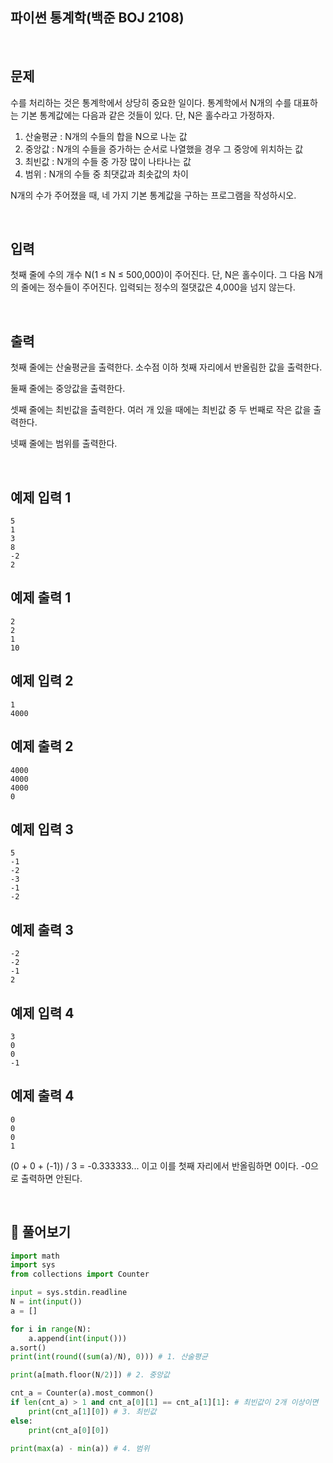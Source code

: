 ## 파이썬 통계학(백준 BOJ 2108)

<br>

## 문제

수를 처리하는 것은 통계학에서 상당히 중요한 일이다. 통계학에서 N개의 수를 대표하는 기본 통계값에는 다음과 같은 것들이 있다. 단, N은 홀수라고 가정하자.

1. 산술평균 : N개의 수들의 합을 N으로 나눈 값
2. 중앙값 : N개의 수들을 증가하는 순서로 나열했을 경우 그 중앙에 위치하는 값
3. 최빈값 : N개의 수들 중 가장 많이 나타나는 값
4. 범위 : N개의 수들 중 최댓값과 최솟값의 차이

N개의 수가 주어졌을 때, 네 가지 기본 통계값을 구하는 프로그램을 작성하시오.

<br>

## 입력

첫째 줄에 수의 개수 N(1 ≤ N ≤ 500,000)이 주어진다. 단, N은 홀수이다. 그 다음 N개의 줄에는 정수들이 주어진다. 입력되는 정수의 절댓값은 4,000을 넘지 않는다.

<br>

## 출력

첫째 줄에는 산술평균을 출력한다. 소수점 이하 첫째 자리에서 반올림한 값을 출력한다.

둘째 줄에는 중앙값을 출력한다.

셋째 줄에는 최빈값을 출력한다. 여러 개 있을 때에는 최빈값 중 두 번째로 작은 값을 출력한다.

넷째 줄에는 범위를 출력한다.

<br>

## 예제 입력 1 

```
5
1
3
8
-2
2
```

## 예제 출력 1 

```
2
2
1
10
```

## 예제 입력 2 

```
1
4000
```

## 예제 출력 2 

```
4000
4000
4000
0
```

## 예제 입력 3 

```
5
-1
-2
-3
-1
-2
```

## 예제 출력 3 

```
-2
-2
-1
2
```

## 예제 입력 4 

```
3
0
0
-1
```

## 예제 출력 4 

```
0
0
0
1
```

(0 + 0 + (-1)) / 3 = -0.333333... 이고 이를 첫째 자리에서 반올림하면 0이다. -0으로 출력하면 안된다.

<br>

## 📝 풀어보기

``` python
import math
import sys
from collections import Counter

input = sys.stdin.readline
N = int(input())
a = [] 

for i in range(N):
    a.append(int(input()))
a.sort()
print(int(round((sum(a)/N), 0))) # 1. 산술평균

print(a[math.floor(N/2)]) # 2. 중앙값

cnt_a = Counter(a).most_common()
if len(cnt_a) > 1 and cnt_a[0][1] == cnt_a[1][1]: # 최빈값이 2개 이상이면
    print(cnt_a[1][0]) # 3. 최빈값
else:
    print(cnt_a[0][0]) 

print(max(a) - min(a)) # 4. 범위
```

